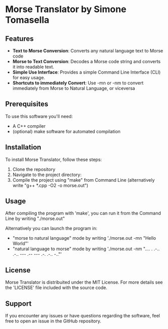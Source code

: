 # Morse Translator by Simone Tomasella

## Features

- **Text to Morse Conversion**: Converts any natural language text to Morse code
- **Morse to Text Conversion**: Decodes a Morse code string and converts it into readable text.
- **Simple Use Interface**: Provides a simple Command Line Interface (CLI) for easy usage.
- **Shortcuts to immediately Convert**: Use -mn or -nm to convert immediately from Morse to Natural Language, or viceversa 

## Prerequisites

To use this software you'll need:
- A C++ compiler
- (optional) make software for automated compilation

## Installation

To install Morse Translator, follow these steps:

1. Clone the repository
2. Navigate to the project directory:
3. Compile the project using "make" from Command Line (alternatively write "g++ *.cpp -O2 -o morse.out")

## Usage

After compiling the program with 'make', you can run it from the Command Line by writing "./morse.out"

Alternatively you can launch the program in:
- "morse to natural language" mode by writing './morse.out -mn "Hello World"'
- "natural language to morse" mode by writing './morse.out -nm ".... . .-.. .-.. ---  .-- --- .-. .-.. -.."'

## License

Morse Translator is distribuited under the MIT License. For more details see the 'LICENSE' file included with the source code.

## Support

If you encounter any issues or have questions regarding the software, feel free to open an issue in the GitHub repository.

